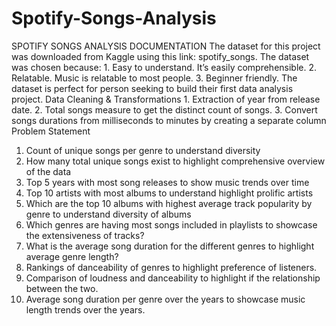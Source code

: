 # Spotify-Songs-Analysis
SPOTIFY SONGS ANALYSIS DOCUMENTATION
The dataset for this project was downloaded from Kaggle using this link: spotify_songs. The dataset was chosen because:
    1.	Easy to understand. It’s easily comprehensible.
    2.	Relatable. Music is relatable to most people.
    3.	Beginner friendly. The dataset is perfect for person seeking to build their first data analysis project.
Data Cleaning & Transformations
    1.	Extraction of year from release date.
    2.	Total songs measure to get the distinct count of songs.
    3.	Convert songs durations from milliseconds to minutes by creating a separate column
Problem Statement
  1.	Count of unique songs per genre to understand diversity
  2.	How many total unique songs exist to highlight comprehensive overview of the data
  3.	Top 5 years with most song releases to show music trends over time
  4.	Top 10 artists with most albums to understand highlight prolific artists
  5.	Which are the top 10 albums with highest average track popularity by genre to understand diversity of albums
  6.	Which genres are having most songs included in playlists to showcase the extensiveness of tracks?
  7.	What is the average song duration for the different genres to highlight average genre length?
  8.	Rankings of danceability of genres to highlight preference of listeners.
  9.	Comparison of loudness and danceability to highlight if the relationship between the two.
  10.	Average song duration per genre over the years to showcase music length trends over the years.
